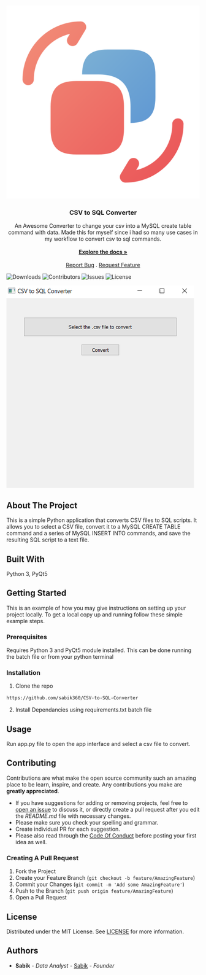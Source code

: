 <br/>
<p align="center">
  <a href="https://github.com/sabik360/CSV-to-SQL-Converter">
    <img src="https://raw.githubusercontent.com/sabik360/CSV-to-SQL-Converter/main/convert.png">
  </a>

  <h3 align="center">CSV to SQL Converter</h3>

  <p align="center">
    An Awesome Converter to change your csv into a MySQL create table command with data. Made this for myself since i had so many use cases in my workflow to convert csv to sql commands.
    <br/>
    <br/>
    <a href="https://github.com/sabik360/CSV-to-SQL-Converter"><strong>Explore the docs »</strong></a>
    <br/>
    <br/>
    <a href="https://github.com/sabik360/CSV-to-SQL-Converter/issues">Report Bug</a>
    .
    <a href="https://github.com/sabik360/CSV-to-SQL-Converter/issues">Request Feature</a>
  </p>
</p>

![Downloads](https://img.shields.io/github/downloads/sabik360/CSV-to-SQL-Converter/total) ![Contributors](https://img.shields.io/github/contributors/sabik360/CSV-to-SQL-Converter?color=dark-green) ![Issues](https://img.shields.io/github/issues/sabik360/CSV-to-SQL-Converter) ![License](https://img.shields.io/github/license/sabik360/CSV-to-SQL-Converter) 

![grab-landing-page](https://raw.githubusercontent.com/sabik360/CSV-to-SQL-Converter/main/preview1.PNG) 

## About The Project

This is a simple Python application that converts CSV files to SQL scripts. It allows you to select a CSV file, convert it to a MySQL CREATE TABLE command and a series of MySQL INSERT INTO commands, and save the resulting SQL script to a text file.

## Built With

Python 3,
 PyQt5


## Getting Started

This is an example of how you may give instructions on setting up your project locally.
To get a local copy up and running follow these simple example steps.

### Prerequisites

Requires Python 3 and PyQt5 module installed. This can be done running the batch file or from your python terminal

### Installation

 1. Clone the repo

```sh
https://github.com/sabik360/CSV-to-SQL-Converter
```
 2. Install Dependancies using requirements.txt batch file


## Usage

Run app.py file to open the app interface and select a csv file to convert.

## Contributing

Contributions are what make the open source community such an amazing place to be learn, inspire, and create. Any contributions you make are **greatly appreciated**.
* If you have suggestions for adding or removing projects, feel free to [open an issue](https://github.com/sabik360/CSV-to-SQL-Converter/issues/new) to discuss it, or directly create a pull request after you edit the *README.md* file with necessary changes.
* Please make sure you check your spelling and grammar.
* Create individual PR for each suggestion.
* Please also read through the [Code Of Conduct](https://github.com/sabik360/CSV-to-SQL-Converter/blob/main/CODE_OF_CONDUCT.md) before posting your first idea as well.

### Creating A Pull Request

1. Fork the Project
2. Create your Feature Branch (`git checkout -b feature/AmazingFeature`)
3. Commit your Changes (`git commit -m 'Add some AmazingFeature'`)
4. Push to the Branch (`git push origin feature/AmazingFeature`)
5. Open a Pull Request

## License

Distributed under the MIT License. See [LICENSE](https://github.com/sabik360/CSV-to-SQL-Converter/blob/main/LICENSE.md) for more information.

## Authors

* **Sabik** - *Data Analyst* - [Sabik](https://github.com/sabik360) - *Founder*


